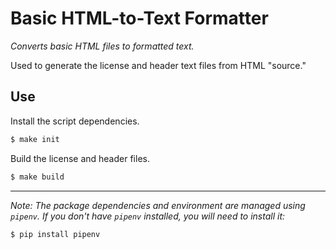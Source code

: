 # Basic HTML-to-Text Formatter
_Converts basic HTML files to formatted text._

Used to generate the license and header text files from HTML "source."

## Use

Install the script dependencies.
``` bash
$ make init
```

Build the license and header files.
``` bash
$ make build
```

---

_Note: The package dependencies and environment are managed using `pipenv`.  If you don't have `pipenv` installed, you will need to install it:_
``` bash
$ pip install pipenv
```
